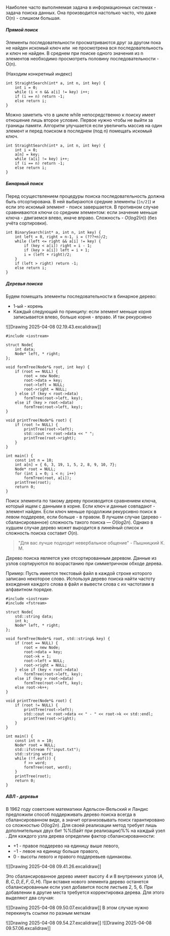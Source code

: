 Наиболее часто выполняемая задача в информационных системах - задача поиска данных. Она производится настолько часто, что даже O(n) - слишком большая.

##### Прямой поиск
Элементы последовательности просматриваются друг за другом пока не найден искомый ключ или  не просмотрена вся последовательность и ключ не найден.
В среднем при поиске одного значения из n элементов необходимо просмотреть половину последовательности - O(n).

(Находим конкретный индекc)
```
int StraightSearch(int* a, int n, int key) {
    int i = 0;
    while (i < n && a[i] != key) i++;
    if (i == n) return -1;
    else return i;
}
```

Можно заметить что в цикле while непосредственно к поиску имеет отношение лишь второе условие. Первое нужно чтобы не выйти за границы памяти. Алгоритм улучшается если увеличить массив на один элемент и перед поиском в последнем (под n) помещать искомый ключ.

```
int StraightSearch(int* a, int n, int key) {
    int i = 0;
    a[n] = key;
    while (a[i] != key) i++;
    if (i == n) return -1;
    else return i;
}
```

##### Бинарный поиск

Перед осуществлением процедуры поиска последовательность должна быть отсортирована. В ней выбираются средние элементы (`[n/2]`) и если это искомый элемент - поиск завершается. В противном случае сравниваются ключи со средним элементом: если значение меньше ключа - двигаемся влево, иначе вправо.
Сложность - $O(log2(n))$ (без учёта сортировки).

```
int BinarySearch(int* a, int n, int key) {
    int left = 0, right = n-1, i = (???+n)/2;
    while (left <= right && a[i] != key) {
        if (key < a[i]) right = i - 1;
        if (key > a[i]) left = i + 1;
        i = (left + right)/2;
    }
    if (left > right) return -1;
    else return i;
}
```

##### Деревья поиска

Будем помещать элементы последовательности в бинарное дерево:
- 1-ый - корень
- Каждый следующий по принципу: если элемент меньше корня записывается влево, больше корня - вправо. И так рекурсивно

![[Drawing 2025-04-08 02.19.43.excalidraw]]
```
#include <iostream>

struct Node{
	int data;
	Node* left, * right;
};

void formTree(Node*& root, int key) {
	if (root == NULL) {
		root = new Node;
		root->data = key;
		root->left = NULL;
		root->right = NULL;
	} else if (key < root->data)
		formTree(root->left, key);
	else if (key > root->data)
		formTree(root->left, key);
}

void printTree(Node*& root) {
	if (root != NULL) {
		printTree(root->left);
		std::cout << root->data << " ";
		printTree(root->right);
	}
}

int main() {
    const int n = 10;
	int a[n] = { 6, 3, 19, 1, 5, 2, 8, 9, 10, 7};
	Node* root = NULL;
	for (int i = 0; i < n; i++)
		formTree(root, a[i]);
	printTree(root);
	return 0;
}
```

Поиск элемента по такому дереву производится сравнением ключа, который ищем с данными в корне. Если ключ и данные совпадают - элемент найден. Если ключ меньше продолжим рекурсивно поиск в левом поддереве, если больше - в правом. В лучшем случае (дерево - сбалансированное) сложность такого поиска — $O(log2n)$. Однако в худшем случае дерево может выродится в линейный список и сложность поиска составит $O(n)$. 

> "Для вас лучше подходит невербальное общение" - Пышницкий К. М.

Дерево поиска является уже отсортированным деревом. Данные из узлов сортируются по возрастанию при симметричном обходе дерева.

Пример:
Пусть имеется текстовый файл в каждой строке которого записано некоторое слово. Используя дерево поиска найти частоту вхождения каждого слова в файл и вывести слова с их частотами в алфавитном порядке.
```
#include <iostream>
#include <fstream>

struct Node{
	std::string data;
	int k;
	Node* left, * right;
};

void formTree(Node*& root, std::string& key) {
	if (root == NULL) {
		root = new Node;
		root->data = key;
		root->k = 1;
		root->left = NULL;
		root->right = NULL;
	} else if (key < root->data)
		formTree(root->left, key);
	else if (key > root->data)
		formTree(root->left, key);
	else root->k++;
}

void printTree(Node*& root) {
	if (root != NULL) {
		printTree(root->left);
		std::cout << root->data << " - " << root->k << std::endl;
		printTree(root->right);
	}
}

int main() {
	const int n = 10;
	Node* root = NULL;
	std::ifstream f("input.txt");
	std::string word;
	while (!f.eof()) {
		f >> word;
		formTree(root, word);
	}
	printTree(root);
	return 0;
}
```

##### АВЛ - деревья

В 1962 году советские математики Адельсон-Вельский и Ландис предложили способ поддерживать дерево поиска всегда в сбалансированном виде, а значит организовывать поиск гарантировано со сложностью $O(log2n)$. Для своей реализации метод требует лишь дополнительных двух бит %%(байт при реализации)%% на каждый узел . Для каждого узла дерева определим фактор сбалансированности:
- $+1$ - правое поддерево на единицу выше левого, 
- $-1$ - левое на единицу больше правого, 
- $0$ - высоты левого и правого поддеревьев одинаковы.

![[Drawing 2025-04-08 09.41.26.excalidraw]]

Это сбалансированное дерево имеет высоту $4$ и $8$ внутренних узлов ($A,B,C,D,E,F,G,H$). При вставке нового элемента дерево останется сбалансированным если узел добавится после листьев $2$, $5$, $6$. При добавлении в другие места требуется корректировка дерева. Для этого выделяют два случая:

![[Drawing 2025-04-08 09.50.07.excalidraw]]
В этом случае нужно перекинуть ссылки по разным меткам

![[Drawing 2025-04-08 09.54.27.excalidraw]]
![[Drawing 2025-04-08 09.57.06.excalidraw]]